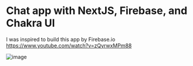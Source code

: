 # Chat app with NextJS, Firebase, and Chakra UI

I was inspired to build this app by Firebase.io
https://www.youtube.com/watch?v=zQyrwxMPm88

![image](https://user-images.githubusercontent.com/37663043/161460877-94c7a4b9-f715-4b83-a40c-e8ff561ed6ef.png)
